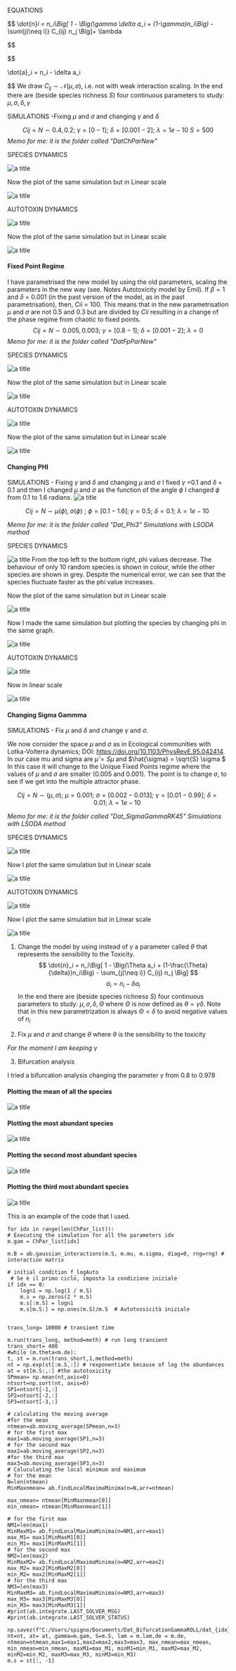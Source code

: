  EQUATIONS 
 
 $$
\dot{n}_i = n_i\Big[ 1 - \Big(\gamma \delta a_i + (1-\gamma)n_i\Big) - \sum_{j(\neq i)} C_{ij} n_j \Big]+ \lambda

$$

$$

\dot{a}_i = n_i - \delta a_i

$$
We draw $C_{ij}\sim \mathcal{N}(\mu,\sigma)$, i.e. not with weak interaction scaling. In the end there are (beside species richness $S$) four continuous parameters to study: $\mu,\sigma,\delta,\gamma$ 

SIMULATIONS -Fixing $\mu$ and $\sigma$ and changing $\gamma$ and $\delta$ 

 
$$ Cij = N \sim 0.4,0.2;\ \gamma=[0-1];\ \delta= [0.001-2];\ \lambda= 1e-10\ S=500 $$
*Memo for me: it is the folder called "DatChParNew"*

SPECIES DYNAMICS 

![a title](DeltaGamma/10speciesChaos.png)


Now the plot of the same simulation but in Linear scale

![a title](DeltaGamma/10speciesChaosLinear.png)

AUTOTOXIN DYNAMICS


![a title](DeltaGamma/10autotoxChaos.png)

Now the plot of the same simulation but in Linear scale

![a title](DeltaGamma/10autotoxChaosLinear.png)

#### Fixed Point Regime 
I have parametrised the new model by using the old parameters, scaling the parameters in the new way (see. Notes Autotoxicity model by Emil). If $\beta=1$ and  $\delta$ = 0.001 (in the past version of the model, as in the past parametrisation), then,  $Cii$ = 100. This means that in the new parametrisation $\mu$ and $\sigma$ are not 0.5 and 0.3 but are divided by $Cii$ resulting in a change of the phase regime from chaotic to fixed points.
$$ Cij = N \sim 0.005,0.003;\ \gamma=[0.8-1];\ \delta= [0.001-2];\ \lambda= 0 $$
*Memo for me: it is the folder called "DatFpParNew"*

SPECIES DYNAMICS

![a title](DeltaGamma/10speciesFP.png)

Now the plot of the same simulation but in Linear scale

![a title](DeltaGamma/10speciesFPLinear.png)

AUTOTOXIN DYNAMICS

![a title](DeltaGamma/10autotoxFP.png)

Now the plot of the same simulation but in Linear scale

![a title](DeltaGamma/10autotoxFPLinear.png)


#### Changing PHI

SIMULATIONS - Fixing $\gamma$ and $\delta$ and changing $\mu$ and $\sigma$ 
I fixed $\gamma$ =0.1 and $\delta$ = 0.1 and then I changed $\mu$ and $\sigma$ as the function of the angle $\phi$ 
I changed $\phi$ from 0.1 to 1.6 radians.
![a title](PHI/changingphi.png)

$$ Cij = N \sim \mu(\phi),\sigma(\phi)\ ;\ \phi = [0.1-1.6]; \gamma=0.5;\ \delta= 0.1;\ \lambda= 1e-10\  $$

*Memo for me: it is the folder called "Dat_Phi3" Simulations with LSODA method*

SPECIES DYNAMICS 

![a title](PhiGamma/10speciesPhiGammaLSODA.png)
From the top left to the bottom right, phi values decrease. The behaviour of only 10 random species is shown in colour, while the other species are shown in grey. Despite the numerical error, we can see that the species fluctuate faster as the phi value increases.

Now the plot of the same simulation but in Linear scale

![a title](PhiGamma/10speciesPhiGammaLinear.png)

Now I made the same simulation but plotting the species by changing phi in the same graph.

![a title](PhiGamma/10speciesPhiAdiabatic.png)

AUTOTOXIN DYNAMICS 

![a title](PhiGamma/10autotoxPhiGammaLSODA.png)

Now in linear scale

![a title](PhiGamma/10autotoxPhiGammaLSODALinear.png)


#### Changing Sigma Gammma
SIMULATIONS - Fix $\mu$ and $\delta$ and change $\gamma$ and  $\sigma$. 

We now consider the space $\mu$ and $\sigma$ as in  Ecological communities with Lotka-Volterra dynamics; DOI: https://doi.org/10.1103/PhysRevE.95.042414. In our case mu and sigma are $\hat{\mu} = S \mu$ and $\hat{\sigma} = \sqrt{S} \sigma $
In this case it will change to the Unique Fixed Points regime where the values of $\mu$ and $\sigma$ are smaller (0.005 and 0.001). The point is to change $\sigma$, to see if we get into the multiple attractor phase.

$$ 
Cij = N \sim (\mu ,\sigma) ;\  \mu=0.001;\ \sigma=[0.002-0.013];\ \gamma=[0.01-0.99];\ \delta= 0.01;\ \lambda= 1e-10\  
$$

*Memo for me: it is the folder called "Dat_SigmaGammaRK45" Simulations with LSODA method*

SPECIES DYNAMICS

![a title](SigmaGamma/10specieSigmaGammaRK45.png)

Now I plot the same simulation but in Linear scale

![a title](SigmaGamma/10specieSigmaGammaRK45Linear.png)

AUTOTOXIN DYNAMICS

![a title](SigmaGamma/10autotoxSigmaGammaRK45.png)

Now I plot the same simulation but in Linear scale

![a title](SigmaGamma/10autotoxSigmaGammaRK45Linear.png)



1. Change the model by using instead of $\gamma$ a parameter called $\theta$ that represents the sensibility to the Toxicity. 
$$
\dot{n}_i = n_i\Big[ 1 - \Big(\Theta a_i + (1-\frac{\Theta}{\delta})n_i\Big) - \sum_{j(\neq i)} C_{ij} n_j \Big] 
$$
$$
\dot{a}_i = n_i - \delta a_i
$$ 
In the end there are (beside species richness $S$) four continuous parameters to study: $\mu,\sigma,\delta,\Theta$ where $\Theta$ is now defined as $\theta = \gamma \delta$. Note that in this new parametrization is always $\Theta<\delta$ to avoid negative values of $n_i$

2. Fix $\mu$ and $\sigma$ and change $\theta$ where $\theta$ is the sensibility to the toxicity

*For the moment I am keeping $\gamma$*

3. Bifurcation analysis

I tried a bifurcation analysis changing the parameter $\gamma$  from 0.8 to 0.978
#### Plotting the mean of all the species

![a title](Bifurcation/BifurcationGammaMEAN.png)

#### Plotting the most abundant species

![a title](Bifurcation/BifurcationGammaM1.png)

#### Plotting the second most abundant species

![a title](Bifurcation/BifurcationGammaMAX2.png)

#### Plotting the third most abundant species

![a title](Bifurcation/BifurcationGammaMAX3.png)

This is an example of the code that I used.

    for idx in range(len(ChPar_list)):
    # Executing the simulation for all the parameters idx
    m.gam = ChPar_list[idx]

    m.B = ab.gaussian_interactions(m.S, m.mu, m.sigma, diag=0, rng=rng) # interaction matrix

    # initial condition f_logAuto
     # Se è il primo ciclo, imposta la condizione iniziale
    if idx == 0:
        logn1 = np.log(1 / m.S)
        m.s = np.zeros(2 * m.S)
        m.s[:m.S] = logn1 
        m.s[m.S:] = np.ones(m.S)/m.S  # Autotossicità iniziale


    trans_long= 10000 # transient time

    m.run(trans_long, method=meth) # run long transient
    trans_short= 400
    #while (m.theta<m.de):
    t, st = m.run(trans_short,1,method=meth)
    nt = np.exp(st[:m.S,:]) # rexponentiate because of log the abundances
    at = st[m.S:,:] #the autotoxicity
    SPmean= np.mean(nt,axis=0)
    ntsort=np.sort(nt, axis=0)
    SP1=ntsort[-1,:]
    SP2=ntsort[-2,:]
    SP3=ntsort[-3,:]  
    
    # calculating the moving average 
    #for the mean
    ntmean=ab.moving_average(SPmean,n=3)
    # for the first max
    max1=ab.moving_average(SP1,n=3)
    # for the second max
    max2=ab.moving_average(SP2,n=3)
    #for the third max
    max3=ab.moving_average(SP3,n=3)
    # Caluculating the local minimum and maximum
    # for the mean 
    N=len(ntmean)
    MinMaxnmean= ab.findLocalMaximaMinima(n=N,arr=ntmean)
    
    max_nmean= ntmean[MinMaxnmean[0]]
    min_nmean= ntmean[MinMaxnmean[1]]

    # for the first max
    NM1=len(max1)
    MinMaxM1= ab.findLocalMaximaMinima(n=NM1,arr=max1)
    max_M1= max1[MinMaxM1[0]]
    min_M1= max1[MinMaxM1[1]]
    # for the second max
    NM2=len(max2)
    MinMaxM2= ab.findLocalMaximaMinima(n=NM2,arr=max2)
    max_M2= max2[MinMaxM2[0]]
    min_M2= max2[MinMaxM2[1]]
    # for the third max
    NM3=len(max3)
    MinMaxM3= ab.findLocalMaximaMinima(n=NM3,arr=max3)
    max_M3= max3[MinMaxM3[0]]
    min_M3= max3[MinMaxM3[1]]
    #print(ab.integrate.LAST_SOLVER_MSG)
    #print(ab.integrate.LAST_SOLVER_STATUS)

    np.savez(f"C:/Users/spigno/Documents/Dat_BifurcationGammaROLL/dat_{idx}.npz", nt=nt, at= at, gamma=m.gam, S=m.S, lam = m.lam,de = m.de, ntmean=ntmean,max1=max1,max2=max2,max3=max3, max_nmean=max_nmean, min_nmean=min_nmean, maxM1=max_M1, minM1=min_M1, maxM2=max_M2, minM2=min_M2, maxM3=max_M3, minM3=min_M3)
    m.s = st[:, -1]  
